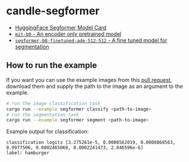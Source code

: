 # candle-segformer

- [HuggingFace Segformer Model Card][segformer]
- [`mit-b0` - An encoder only pretrained model][encoder]
- [`segformer-b0-finetuned-ade-512-512` - A fine tuned model for segmentation][ade512]

## How to run the example

If you want you can use the example images from this [pull request][pr], download them and supply the path to the image as an argument to the example.

```bash
# run the image classification task
cargo run --example segformer classify <path-to-image>
# run the segmentation task
cargo run --example segformer segment <path-to-image>
```

Example output for classification:

```text
classification logits [3.275261e-5, 0.0008562019, 0.0008868563, 0.9977506, 0.0002465068, 0.0002241473, 2.846596e-6]
label: hamburger
```

[pr]: https://github.com/huggingface/candle/pull/1617
[segformer]: https://huggingface.co/docs/transformers/model_doc/segformer
[encoder]: https://huggingface.co/nvidia/mit-b0
[ade512]: https://huggingface.co/nvidia/segformer-b0-finetuned-ade-512-512
